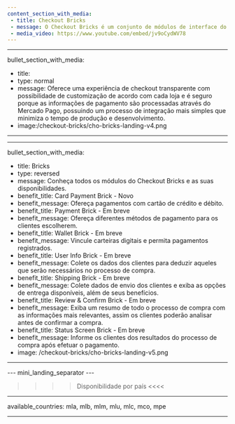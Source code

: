 ```yaml
---
content_section_with_media: 
 - title: Checkout Bricks
 - message: O Checkout Bricks é um conjunto de módulos de interface do usuário que já vêm prontos para o front-end e são otimizados para uma melhor usabilidade e conversão. Cada Brick pode ser utilizado de forma independente ou em conjunto, formando a experiência de um checkout completo.
 - media_video: https://www.youtube.com/embed/jv9oCydWV78
---
```


---
bullet_section_with_media: 
 - title: 
 - type: normal
 - message: Oferece uma experiência de checkout transparente com possibilidade de customização de acordo com cada loja e é seguro porque as informações de pagamento são processadas através do Mercado Pago, possuindo um processo de integração mais simples que minimiza o tempo de produção e desenvolvimento.
 - image:/checkout-bricks/cho-bricks-landing-v4.png
---

---
bullet_section_with_media: 
 - title: Bricks
 - type: reversed
 - message: Conheça todos os módulos do Checkout Bricks e as suas disponibilidades.
 - benefit_title: Card Payment Brick - Novo
 - benefit_message: Ofereça pagamentos com cartão de crédito e débito. 
 - benefit_title: Payment Brick - Em breve
 - benefit_message: Ofereça diferentes métodos de pagamento para os clientes escolherem.
 - benefit_title: Wallet Brick - Em breve
 - benefit_message: Vincule carteiras digitais e permita pagamentos registrados.
 - benefit_title: User Info Brick - Em breve
 - benefit_message: Colete os dados dos clientes para deduzir aqueles que serão necessários no processo de compra.
 - benefit_title: Shipping Brick - Em breve
 - benefit_message: Colete dados de envio dos clientes e exiba as opções de entrega disponíveis, além de seus benefícios.
 - benefit_title: Review & Confirm Brick - Em breve
 - benefit_message: Exiba um resumo de todo o processo de compra com as informações mais relevantes, assim os clientes poderão analisar antes de confirmar a compra.
 - benefit_title: Status Screen Brick - Em breve
 - benefit_message: Informe os clientes dos resultados do processo de compra após efetuar o pagamento.
 - image: /checkout-bricks/cho-bricks-landing-v5.png
---

--- mini_landing_separator ---

>>>> Disponibilidade por país <<<<
---
available_countries: mla, mlb, mlm, mlu, mlc, mco, mpe

---